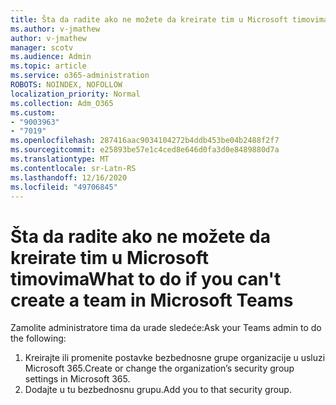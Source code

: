 ```yaml
---
title: Šta da radite ako ne možete da kreirate tim u Microsoft timovima
ms.author: v-jmathew
author: v-jmathew
manager: scotv
ms.audience: Admin
ms.topic: article
ms.service: o365-administration
ROBOTS: NOINDEX, NOFOLLOW
localization_priority: Normal
ms.collection: Adm_O365
ms.custom:
- "9003963"
- "7019"
ms.openlocfilehash: 287416aac9034104272b4ddb453be04b2488f2f7
ms.sourcegitcommit: e25893be57e1c4ced8e646d0fa3d0e8489880d7a
ms.translationtype: MT
ms.contentlocale: sr-Latn-RS
ms.lasthandoff: 12/16/2020
ms.locfileid: "49706845"
---
```

# <a name="what-to-do-if-you-cant-create-a-team-in-microsoft-teams"></a><span data-ttu-id="279ff-102">Šta da radite ako ne možete da kreirate tim u Microsoft timovima</span><span class="sxs-lookup"><span data-stu-id="279ff-102">What to do if you can't create a team in Microsoft Teams</span></span>

<span data-ttu-id="279ff-103">Zamolite administratore tima da urade sledeće:</span><span class="sxs-lookup"><span data-stu-id="279ff-103">Ask your Teams admin to do the following:</span></span>

1. <span data-ttu-id="279ff-104">Kreirajte ili promenite postavke bezbednosne grupe organizacije u usluzi Microsoft 365.</span><span class="sxs-lookup"><span data-stu-id="279ff-104">Create or change the organization’s security group settings in Microsoft 365.</span></span>
2. <span data-ttu-id="279ff-105">Dodajte u tu bezbednosnu grupu.</span><span class="sxs-lookup"><span data-stu-id="279ff-105">Add you to that security group.</span></span>
